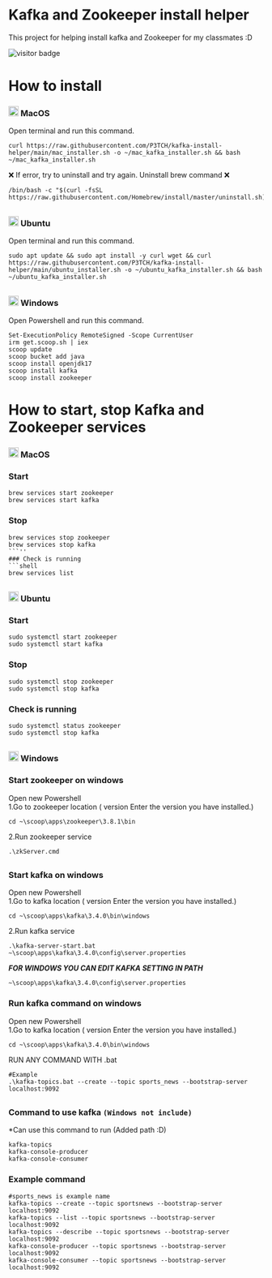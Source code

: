 # Kafka and Zookeeper install helper
This project for helping install kafka and Zookeeper for my classmates :D  
  
![visitor badge](https://visitor-badge.glitch.me/badge?page_id=petch-kafka-installer.visitor-badge)

# How to install
### <code><img height="20" src="https://cdn-icons-png.flaticon.com/512/2/2235.png"></code> MacOS
Open terminal and run this command.
```shell
curl https://raw.githubusercontent.com/P3TCH/kafka-install-helper/main/mac_installer.sh -o ~/mac_kafka_installer.sh && bash ~/mac_kafka_installer.sh
```

❌ If error, try to uninstall and try again. Uninstall brew command ❌
```shell
/bin/bash -c "$(curl -fsSL https://raw.githubusercontent.com/Homebrew/install/master/uninstall.sh)"
```
##
### <code><img height="20" src="https://www.xilinx.com/content/xilinx/en/products/design-tools/embedded-software/ubuntu/_jcr_content/root/parsysFullWidth/xilinxflexibleslab/xilinxflexibleslab-parsys/xilinxcolumns_149128/childParsys-2/xilinximage.img.png/1629757312962.png"></code> Ubuntu
Open terminal and run this command.
```shell
sudo apt update && sudo apt install -y curl wget && curl https://raw.githubusercontent.com/P3TCH/kafka-install-helper/main/ubuntu_installer.sh -o ~/ubuntu_kafka_installer.sh && bash ~/ubuntu_kafka_installer.sh
```
##
### <code><img height="20" src="https://winaero.com/blog/wp-content/uploads/2021/06/Windows-11-Win-X-Menu-icon.png"></code> Windows
Open Powershell and run this command.
```shell
Set-ExecutionPolicy RemoteSigned -Scope CurrentUser
irm get.scoop.sh | iex
scoop update
scoop bucket add java
scoop install openjdk17
scoop install kafka
scoop install zookeeper
```
##

# How to start, stop Kafka and Zookeeper services
### <code><img height="20" src="https://cdn-icons-png.flaticon.com/512/2/2235.png"></code> MacOS
### Start
```shell
brew services start zookeeper
brew services start kafka
```
### Stop
```shell
brew services stop zookeeper
brew services stop kafka
```''
### Check is running
```shell
brew services list
```
##

### <code><img height="20" src="https://www.xilinx.com/content/xilinx/en/products/design-tools/embedded-software/ubuntu/_jcr_content/root/parsysFullWidth/xilinxflexibleslab/xilinxflexibleslab-parsys/xilinxcolumns_149128/childParsys-2/xilinximage.img.png/1629757312962.png"></code> Ubuntu
### Start
```shell
sudo systemctl start zookeeper
sudo systemctl start kafka
```
### Stop
```shell
sudo systemctl stop zookeeper
sudo systemctl stop kafka
```
### Check is running
```shell
sudo systemctl status zookeeper
sudo systemctl stop kafka
```
##

### <code><img height="20" src="https://winaero.com/blog/wp-content/uploads/2021/06/Windows-11-Win-X-Menu-icon.png"></code> Windows
### Start zookeeper on windows
Open new Powershell  
1.Go to zookeeper location (<your app version> version Enter the version you have installed.)
```shell
cd ~\scoop\apps\zookeeper\3.8.1\bin
```
2.Run zookeeper service
```shell
.\zkServer.cmd
```

##
  
### Start kafka on windows
Open new Powershell  
1.Go to kafka location (<your app version> version Enter the version you have installed.)
```shell
cd ~\scoop\apps\kafka\3.4.0\bin\windows
```
2.Run kafka service
```shell
.\kafka-server-start.bat ~\scoop\apps\kafka\3.4.0\config\server.properties
```

***FOR WINDOWS YOU CAN EDIT KAFKA SETTING IN PATH***
```shell
~\scoop\apps\kafka\3.4.0\config\server.properties
```
  
### Run kafka command on windows
Open new Powershell  
1.Go to kafka location (<your app version> version Enter the version you have installed.)
```shell
cd ~\scoop\apps\kafka\3.4.0\bin\windows
```

RUN ANY COMMAND WITH .bat
```shell
#Example
.\kafka-topics.bat --create --topic sports_news --bootstrap-server localhost:9092
```
  
##
### Command to use kafka <code><span>(Windows not include)</span></code>
*Can use this command to run (Added path :D)
```shell
kafka-topics
kafka-console-producer
kafka-console-consumer
```
### Example command
```shell
#sports_news is example name
kafka-topics --create --topic sportsnews --bootstrap-server localhost:9092
kafka-topics --list --topic sportsnews --bootstrap-server localhost:9092
kafka-topics --describe --topic sportsnews --bootstrap-server localhost:9092
kafka-console-producer --topic sportsnews --bootstrap-server localhost:9092
kafka-console-consumer --topic sportsnews --bootstrap-server localhost:9092
```
